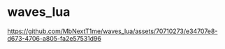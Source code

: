 # waves_lua



https://github.com/MbNextT1me/waves_lua/assets/70710273/e34707e8-d673-4706-a805-fa2e57531d96




